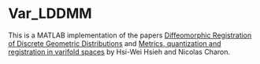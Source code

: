 # Var_LDDMM

This is a MATLAB implementation of the papers [Diffeomorphic Registration of Discrete Geometric Distributions](https://www.worldscientific.com/doi/abs/10.1142/9789811200137_0003) and [Metrics, quantization and registration in varifold spaces](https://arxiv.org/abs/1903.11196) by Hsi-Wei Hsieh and Nicolas Charon.
